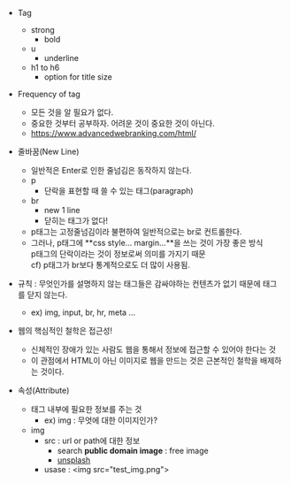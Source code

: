 - Tag
    - strong
        - bold
    - u
        - underline
    - h1 to h6
        - option for title size
- Frequency of tag
    - 모든 것을 알 필요가 없다.
    - 중요한 것부터 공부하자. 어려운 것이 중요한 것이 아닌다.
    - https://www.advancedwebranking.com/html/

- 줄바꿈(New Line)
    - 일반적은 Enter로 인한 줄넘김은 동작하지 않는다.
    - p
        - 단락을 표현할 때 쓸 수 있는 태그(paragraph)
    - br
        - new 1 line 
        - 닫히는 태그가 없다!
    - p태그는 고정줄넘김이라 불편하여 일반적으로는 br로 컨트롤한다.
    - 그러나, p태그에 **css style... margin...**을 쓰는 것이 가장 좋은 방식  
      p태그의 단락이라는 것이 정보로써 의미를 가지기 때문  
      cf) p태그가 br보다 통계적으로도 더 많이 사용됨.

- 규칙 : 무엇인가를 설명하지 않는 태그들은 감싸야하는 컨텐츠가 없기 때문에 태그를 닫지 않는다.
    - ex) img, input, br, hr, meta ...

- 웹의 핵심적인 철학은 접근성!
    - 신체적인 장애가 있는 사람도 웹을 통해서 정보에 접근할 수 있어야 한다는 것
    - 이 관점에서 HTML이 아닌 이미지로 웹을 만드는 것은 근본적인 철학을 배제하는 것이다.

- 속성(Attribute)
    - 태그 내부에 필요한 정보를 주는 것
        - ex) img : 무엇에 대한 이미지인가?
    - img
        - src : url or path에 대한 정보
            - search **public domain image** : free image
            - [unsplash][unsplash]
        - usase : \<img src="test_img.png"\>



[unsplash]:https://unsplash.com